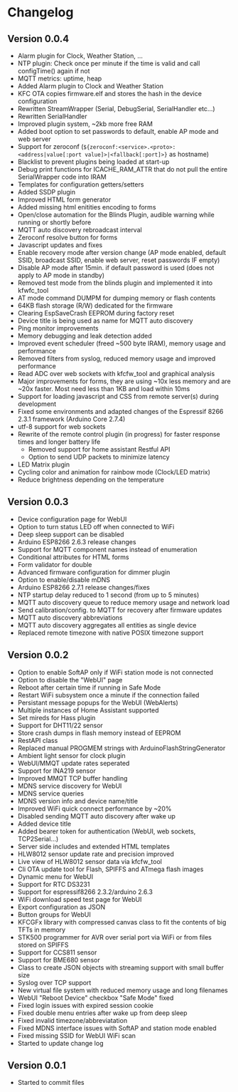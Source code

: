 # Changelog

## Version 0.0.4

- Alarm plugin for Clock, Weather Station, ...
- NTP plugin: Check once per minute if the time is valid and call configTime() again if not
- MQTT metrics: uptime, heap
- Added Alarm plugin to Clock and Weather Station
- KFC OTA copies firmware.elf and stores the hash in the device configuration
- Rewritten StreamWrapper (Serial, DebugSerial, SerialHandler etc...)
- Rewritten SerialHandler
- Improved plugin system, ~2kb more free RAM
- Added boot option to set passwords to default, enable AP mode and web server
- Support for zeroconf (`${zeroconf:<service>.<proto>:<address|value[:port value]>|<fallback[:port]>}` as hostname)
- Blacklist to prevent plugins being loaded at start-up
- Debug print functions for ICACHE_RAM_ATTR that do not pull the entire SerialWrapper code into IRAM
- Templates for configuration getters/setters
- Added SSDP plugin
- Improved HTML form generator
- Added missing html enitities encoding to forms
- Open/close automation for the Blinds Plugin, audible warning while running or shortly before
- MQTT auto discovery rebroadcast interval
- Zeroconf resolve button for forms
- Javascript updates and fixes
- Enable recovery mode after version change (AP mode enabled, default SSID, broadcast SSID, enable web server, reset passwords IF empty)
- Disable AP mode after 15min. if default password is used (does not apply to AP mode in standby)
- Removed test mode from the blinds plugin and implemented it into kfwfc_tool
- AT mode command DUMPM for dumping memory or flash contents
- 64KB flash storage (R/W) dedicated for the firmware
- Clearing EspSaveCrash EEPROM during factory reset
- Device title is being used as name for MQTT auto discovery
- Ping monitor improvements
- Memory debugging and leak detection added
- Improved event scheduler (freed ~500 byte IRAM), memory usage and performance
- Removed filters from syslog, reduced memory usage and improved performance
- Read ADC over web sockets with kfcfw_tool and graphical analysis
- Major improvements for forms, they are using ~10x less memory and are ~20x faster. Most need less than 1KB and load within 10ms
- Support for loading javascript and CSS from remote server(s) during development
- Fixed some environments and adapted changes of the Espressif 8266 2.3.1 framework (Arduino Core 2.7.4)
- utf-8 support for web sockets
- Rewrite of the remote control plugin (in progress) for faster response times and longer battery life
  - Removed support for home assistant Restful API
  - Option to send UDP packets to minimize latency
- LED Matrix plugin
- Cycling color and animation for rainbow mode (Clock/LED matrix)
- Reduce brightness depending on the temperature

## Version 0.0.3

- Device configuration page for WebUI
- Option to turn status LED off when connected to WiFi
- Deep sleep support can be disabled
- Arduino ESP8266 2.6.3 release changes
- Support for MQTT component names instead of enumeration
- Conditional attributes for HTML forms
- Form validator for double
- Advanced firmware configuration for dimmer plugin
- Option to enable/disable mDNS
- Arduino ESP8266 2.7.1 release changes/fixes
- NTP startup delay reduced to 1 second (from up to 5 minutes)
- MQTT auto discovery queue to reduce memory usage and network load
- Send calibration/config. to MQTT for recovery after firmware updates
- MQTT auto discovery abbreviations
- MQTT auto discovery aggregates all entities as single device
- Replaced remote timezone with native POSIX timezone support

## Version 0.0.2

- Option to enable SoftAP only if WiFi station mode is not connected
- Option to disable the "WebUI" page
- Reboot after certain time if running in Safe Mode
- Restart WiFi subsystem once a minute if the connection failed
- Persistant message popups for the WebUI (WebAlerts)
- Multiple instances of Home Assistant supported
- Set mireds for Hass plugin
- Support for DHT11/22 sensor
- Store crash dumps in flash memory instead of EEPROM
- RestAPI class
- Replaced manual PROGMEM strings with ArduinoFlashStringGenerator
- Ambient light sensor for clock plugin
- WebUI/MMQT update rates seperated
- Support for INA219 sensor
- Improved MMQT TCP buffer handling
- MDNS service discovery for WebUI
- MDNS service queries
- MDNS version info and device name/title
- Improved WiFi quick connect performance by ~20%
- Disabled sending MQTT auto discovery after wake up
- Added device title
- Added bearer token for authentication (WebUI, web sockets, TCP2Serial...)
- Server side includes and extended HTML templates
- HLW8012 sensor update rate and precision improved
- Live view of HLW8012 sensor data via kfcfw_tool
- Cli OTA update tool for Flash, SPIFFS and ATmega flash images
- Dynamic menu for WebUI
- Support for RTC DS3231
- Support for espressif8266 2.3.2/arduino 2.6.3
- WiFi download speed test page for WebUI
- Export configuration as JSON
- Button groups for WebUI
- KFCGFx library with compressed canvas class to fit the contents of big TFTs in memory
- STK500 programmer for AVR over serial port via WiFi or from files stored on SPIFFS
- Support for CCS811 sensor
- Support for BME680 sensor
- Class to create JSON objects with streaming support with small buffer size
- Syslog over TCP support
- New virtual file system with reduced memory usage and long filenames
- WebUI "Reboot Device" checkbox "Safe Mode" fixed
- Fixed login issues with expired session cookie
- Fixed double menu entries after wake up from deep sleep
- Fixed invalid timezone/abbreviatation
- Fixed MDNS interface issues with SoftAP and station mode enabled
- Fixed missing SSID for WebUI WiFi scan
- Started to update change log

## Version 0.0.1

- Started to commit files
